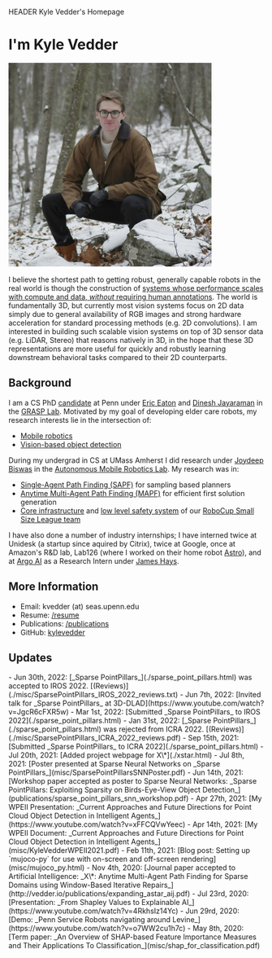HEADER Kyle Vedder's Homepage

<h1 class="centered">I'm Kyle Vedder</h1>

<img class="centered" src="img/me_outside.jpg" height="400" />

I believe the shortest path to getting robust, generally capable robots in the real world is though the construction of [systems whose performance scales with compute and data, *without* requiring human annotations](http://www.incompleteideas.net/IncIdeas/BitterLesson.html). The world is fundamentally 3D, but currently most vision systems focus on 2D data simply due to general availability of RGB images and strong hardware acceleration for standard processing methods (e.g. 2D convolutions). I am interested in building such scalable vision systems on top of 3D sensor data (e.g. LiDAR, Stereo) that reasons natively in 3D, in the hope that these 3D representations are more useful for quickly and robustly learning downstream behavioral tasks compared to their 2D counterparts.

## Background

I am a CS PhD [candidate](img/static/candidate.png) at Penn under [Eric Eaton](https://www.seas.upenn.edu/~eeaton/) and [Dinesh Jayaraman](https://www.seas.upenn.edu/~dineshj/) in the [GRASP Lab](https://www.grasp.upenn.edu/). Motivated by my goal of developing elder care robots, my research interests lie in the intersection of:

 - [Mobile robotics](https://www.youtube.com/watch?v=2Q4LCoJDOyY&t=2284s)
 - [Vision-based object detection](publications/sparse_point_pillars_iros_2022.pdf)

During my undergrad in CS at UMass Amherst I did research under [Joydeep Biswas](https://www.joydeepb.com/) in the [Autonomous Mobile Robotics Lab](https://amrl.cs.umass.edu/). My research was in:

 - [Single-Agent Path Finding (SAPF)](http://vedder.io/publications/ScaffoldsLaneVedderBiswasPlanRob2017.pdf) for sampling based planners
 - [Anytime Multi-Agent Path Finding (MAPF)](http://vedder.io/publications/expanding_astar_aij.pdf) for efficient first solution generation
 - [Core infrastructure](http://vedder.io/publications/MinutebotsRoboCupTDP2017.pdf) and [low level safety system](http://vedder.io/publications/MinutebotsRoboCupTDP2018.pdf) of our [RoboCup Small Size League team](https://amrl.cs.umass.edu/minutebots.html)

 I have also done a number of industry internships; I have interned twice at Unidesk (a startup since aquired by Citrix), twice at Google, once at Amazon's R&D lab, Lab126 (where I worked on their home robot [Astro](https://www.aboutamazon.com/news/devices/meet-astro-a-home-robot-unlike-any-other)), and at [Argo AI](https://www.argo.ai/) as a Research Intern under [James Hays](https://faculty.cc.gatech.edu/~hays/).

## More Information

 - Email: kvedder (at) seas.upenn.edu
 - Resume: [/resume](KyleVedderResume.pdf)
 - Publications: [/publications](publications.html)
 - GitHub: [kylevedder](https://github.com/kylevedder)

## Updates
<div class="updates">
 - Jun 30th, 2022: [_Sparse PointPillars_](./sparse_point_pillars.html) was accepted to IROS 2022. [(Reviews)](./misc/SparsePointPillars_IROS_2022_reviews.txt)
 - Jun 7th, 2022: [Invited talk for _Sparse PointPillars_ at 3D-DLAD](https://www.youtube.com/watch?v=JgcR6cFXR5w)
 - Mar 1st, 2022: [Submitted _Sparse PointPillars_ to IROS 2022](./sparse_point_pillars.html)
 - Jan 31st, 2022: [_Sparse PointPillars_](./sparse_point_pillars.html) was rejected from ICRA 2022. [(Reviews)](./misc/SparsePointPillars_ICRA_2022_reviews.pdf)
 - Sep 15th, 2021: [Submitted _Sparse PointPillars_ to ICRA 2022](./sparse_point_pillars.html)
 - Jul 20th, 2021: [Added project webpage for X\*](./xstar.html)
 - Jul 8th, 2021: [Poster presented at Sparse Neural Networks on _Sparse PointPillars_](misc/SparsePointPillarsSNNPoster.pdf)
 - Jun 14th, 2021: [Workshop paper accepted as poster to Sparse Neural Networks: _Sparse PointPillars: Exploiting Sparsity on Birds-Eye-View Object Detection_](publications/sparse_point_pillars_snn_workshop.pdf)
 - Apr 27th, 2021: [My WPEII Presentation: _Current Approaches and Future Directions for Point Cloud Object Detection in Intelligent Agents_](https://www.youtube.com/watch?v=xFFCQVwYeec)
 - Apr 14th, 2021: [My WPEII Document: _Current Approaches and Future Directions for Point Cloud Object Detection in Intelligent Agents_](misc/KyleVedderWPEII2021.pdf)
 - Feb 11th, 2021: [Blog post: Setting up `mujoco-py` for use with on-screen and off-screen rendering](misc/mujoco_py.html)
 - Nov 4th, 2020: [Journal paper accepted to Artificial Intelligence: _X\*: Anytime Multi-Agent Path Finding for Sparse Domains using Window-Based Iterative Repairs_](http://vedder.io/publications/expanding_astar_aij.pdf)
 - Jul 23rd, 2020: [Presentation: _From Shapley Values to Explainable AI_](https://www.youtube.com/watch?v=4RkhsIz14Yc)
 - Jun 29rd, 2020: [Demo: _Penn Service Robots navigating around Levine_](https://www.youtube.com/watch?v=o7WW2cu1h7c)
 - May 8th, 2020: [Term paper: _An Overview of SHAP-based Feature Importance Measures and Their Applications To Classification_](misc/shap_for_classification.pdf)
 </div>
